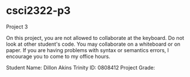# csci2322-p3
Project 3

On this project, you are not allowed to collaborate at the keyboard. Do not look at other student's
code.  You may collaborate on a whiteboard or on paper.
If you are having problems with syntax or semantics errors, I encourage you to come to my office hours.

Student Name: Dillon Akins
Trinity ID: 0808412
Project Grade:
